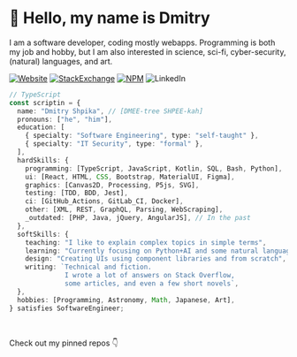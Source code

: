# :wave: Hello, my name is Dmitry

I am a software developer, coding mostly webapps.
Programming is both my job and hobby,
but I am also interested in science, sci-fi,
cyber-security, (natural) languages, and art.

[![Website](https://img.shields.io/static/v1?label=WWW&message=scriptin.github.io&color=blue&style=flat)](https://scriptin.github.io)
[![StackExchange](https://img.shields.io/static/v1?label=StackExchange&message=scriptin&color=blue&style=flat&logo=stackexchange)](https://stackexchange.com/users/224676/scriptin?tab=accounts)
[![NPM](https://img.shields.io/static/v1?label=NPM&message=scriptin&color=blue&style=flat&logo=npm)](https://www.npmjs.com/~scriptin)
![LinkedIn](https://img.shields.io/static/v1?label=LinkedIn&message=TODO&color=lightgrey&style=flat&logo=linkedin)

```ts
// TypeScript
const scriptin = {
  name: "Dmitry Shpika", // [DMEE-tree SHPEE-kah]
  pronouns: ["he", "him"],
  education: [
    { specialty: "Software Engineering", type: "self-taught" },
    { specialty: "IT Security", type: "formal" },
  ],
  hardSkills: {
    programming: [TypeScript, JavaScript, Kotlin, SQL, Bash, Python],
    ui: [React, HTML, CSS, Bootstrap, MaterialUI, Figma],
    graphics: [Canvas2D, Processing, P5js, SVG],
    testing: [TDD, BDD, Jest],
    ci: [GitHub_Actions, GitLab_CI, Docker],
    other: [XML, REST, GraphQL, Parsing, WebScraping],
    _outdated: [PHP, Java, jQuery, AngularJS], // In the past
  },
  softSkills: {
    teaching: "I like to explain complex topics in simple terms",
    learning: "Currently focusing on Python+AI and some natural languages",
    design: "Creating UIs using component libraries and from scratch",
    writing: `Technical and fiction.
              I wrote a lot of answers on Stack Overflow,
              some articles, and even a few short novels`,
  },
  hobbies: [Programming, Astronomy, Math, Japanese, Art],
} satisfies SoftwareEngineer;
```

<br/>

Check out my pinned repos :point_down:
